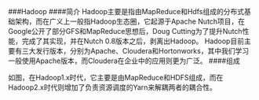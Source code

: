 ###Hadoop
####简介
Hadoop主要是指由MapReduce和Hdfs组成的分布式基础架构，而在广义上一般指Hadoop生态圈，它起源于Apache Nutch项目，在Google公开了部分GFS和MapReduce思想后，Doug Cutting为了提升Nutch性能，完成了其实现，并在Nutch 0.8版本之后，剥离出Hadoop。
Hadoop目前主要有三大发行版本，分别为Apache、Cloudera和Hortonworks，其中我们学习一般使用Apache版本，而Cloudera在企业中的应用则更为广泛。
####组成

如图，在Hadoop1.x时代，它主要是由MapReduce和HDFS组成，而在Hadoop2.x时代则增加了负责资源调度的Yarn来解耦两者的耦合性。